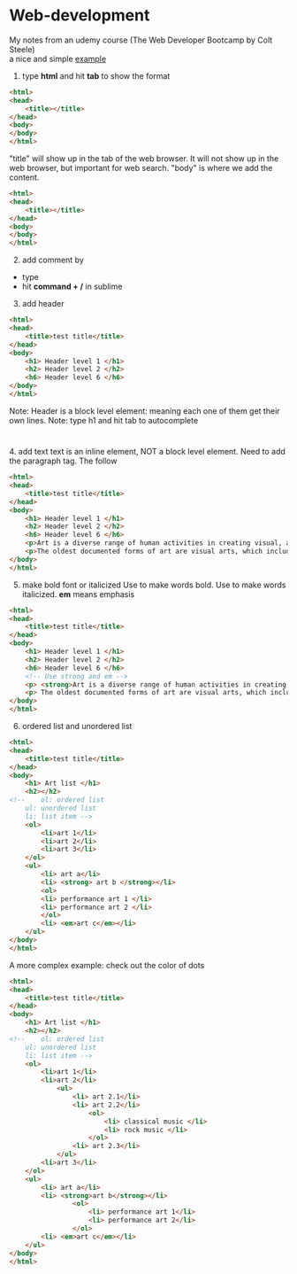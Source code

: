 # Web-development
My notes from an udemy course (The Web Developer Bootcamp by Colt Steele)  
a nice and simple [example] 

1. type **html** and hit **tab** to show the format
```html
<html>
<head>
	<title></title>
</head>
<body>
</body>
</html>
```
 "title" will show up in the tab of the web browser. It will not show up in the web browser, but important for web search. "body" is where we add the content.
```html
<html>
<head>
	<title></title>
</head>
<body>
</body>
</html>
```
2. add comment by
 * type <!-- comment here blah blah blah -->
 * hit **command + /** in sublime 

3. add header
```html
<html>
<head>
	<title>test title</title>
</head>
<body>
	<h1> Header level 1 </h1>
	<h2> Header level 2 </h2>
	<h6> Header level 6 </h6>
</body>
</html>
```
Note: Header is a block level element: meaning each one of them get their own lines.
Note: type h1 and hit tab to autocomplete <h1></h1>
4. add text
text is an inline element, NOT a block level element. Need to add the paragraph tag. The follow
```html
<html>
<head>
	<title>test title</title>
</head>
<body>
	<h1> Header level 1 </h1>
	<h2> Header level 2 </h2>
	<h6> Header level 6 </h6>
	<p>Art is a diverse range of human activities in creating visual, auditory or performing artifacts (artworks), expressing the author's imaginative or technical skill, intended to be appreciated for their beauty or emotional power. In their most general form these activities include the production of works of art, the criticism of art, the study of the history of art, and the aesthetic dissemination of art.</p>
	<p>The oldest documented forms of art are visual arts, which include creation of images or objects in fields including painting, sculpture, printmaking, photography, and other visual media. Architecture is often included as one of the visual arts; however ...</p>
</body>
</html>
```
5. make bold font or italicized
Use <strong></strong> to make words bold.
Use <em></em> to make words italicized. **em** means emphasis
```html
<html>
<head>
	<title>test title</title>
</head>
<body>
	<h1> Header level 1 </h1>
	<h2> Header level 2 </h2>
	<h6> Header level 6 </h6>
    <!-- Use strong and em -->
	<p> <strong>Art is a diverse range of human activities in creating visual, auditory or performing artifacts (artworks), expressing the author's imaginative or technical skill, intended to be appreciated for their beauty or emotional power.</strong> In their <em>most general form</em> these activities include the production of works of art, the criticism of art, the study of the history of art, and the aesthetic dissemination of art. </p>
	<p> The oldest documented forms of art are visual arts, which include creation of images or objects in fields including painting, sculpture, printmaking, photography, and other visual media. Architecture is often included as one of the visual arts; however ... </p>
</body>
</html>
```
6. ordered list and unordered list
```html
<html>
<head>
	<title>test title</title>
</head>
<body>
	<h1> Art list </h1>
	<h2></h2>
<!-- 	ol: ordered list
	ul: unordered list
	li: list item -->
	<ol>
		<li>art 1</li> 
		<li>art 2</li>
		<li>art 3</li>
	</ol>
	<ul>
		<li> art a</li>
		<li> <strong> art b </strong></li>
		<ol> 
		<li> performance art 1 </li>
		<li> performance art 2 </li>  
		</ol>
		<li> <em>art c</em></li>
	</ul>
</body>
</html>
```
A more complex example: check out the color of dots
```html
<html>
<head>
	<title>test title</title>
</head>
<body>
	<h1> Art list </h1>
	<h2></h2>
<!-- 	ol: ordered list
	ul: unordered list
	li: list item -->
	<ol>
		<li>art 1</li> 
		<li>art 2</li>
			<ul>
				<li> art 2.1</li>
				<li> art 2.2</li>
					<ol> 
						<li> classical music </li>
						<li> rock music </li>  
					</ol>
				<li> art 2.3</li>
			</ul>
		<li>art 3</li>
	</ol>
	<ul>
		<li> art a</li>
		<li> <strong>art b</strong></li>
				<ol> 
					<li> performance art 1</li>
					<li> performance art 2</li>  
				</ol>
		<li> <em>art c</em></li>
	</ul>
</body>
</html>
```




[example]:http://codepen.io/Colt/pen/WQQVvE

